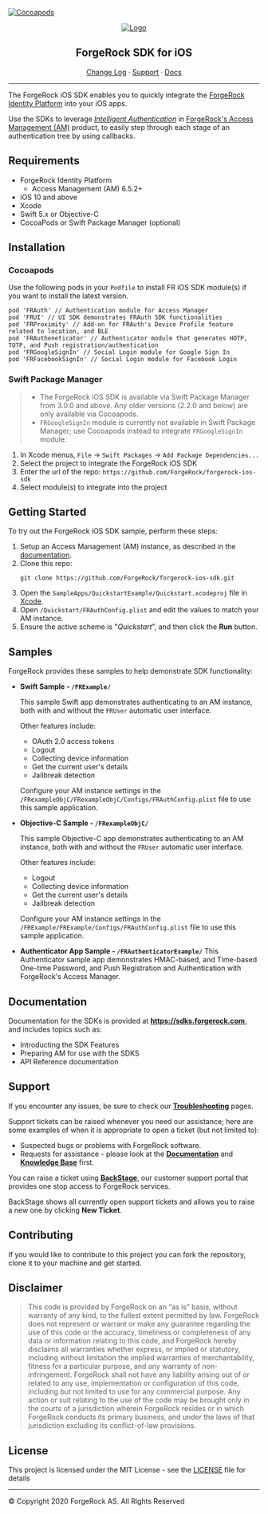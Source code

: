 [![Cocoapods](https://img.shields.io/cocoapods/v/FRAuth?color=%23f46200&label=Version&style=flat-square)](CHANGELOG.md)


<p align="center">
  <a href="https://github.com/ForgeRock">
    <img src="https://www.forgerock.com/themes/custom/forgerock/images/fr-logo-horz-color.svg" alt="Logo">
  </a>
  <h2 align="center">ForgeRock SDK for iOS</h2>
  <p align="center">
    <a href="./CHANGELOG.md">Change Log</a>
    ·
    <a href="#support">Support</a>
    ·
    <a href="#documentation" target="_blank">Docs</a>
  </p>
  <hr/>
</p>

The ForgeRock iOS SDK enables you to quickly integrate the [ForgeRock Identity Platform](https://www.forgerock.com/digital-identity-and-access-management-platform) into your iOS apps.

Use the SDKs to leverage _[Intelligent Authentication](https://www.forgerock.com/platform/access-management/intelligent-authentication)_ in [ForgeRock's Access Management (AM)](https://www.forgerock.com/platform/access-management) product, to easily step through each stage of an authentication tree by using callbacks.

<!------------------------------------------------------------------------------------------------------------------------------------>
<!-- REQUIREMENTS - Supported AM versions, API versions, any other requirements. -->

## Requirements

* ForgeRock Identity Platform
    * Access Management (AM) 6.5.2+
* iOS 10 and above   
* Xcode
* Swift 5.x or Objective-C
* CocoaPods or Swift Package Manager (optional)

<!------------------------------------------------------------------------------------------------------------------------------------>
<!-- INSTALLATION -->

## Installation

### Cocoapods
Use the following pods in your `Podfile` to install FR iOS SDK module(s) if you want to install the latest version.

```
pod 'FRAuth' // Authentication module for Access Manager
pod 'FRUI' // UI SDK demonstrates FRAuth SDK functionalities
pod 'FRProximity' // Add-on for FRAuth's Device Profile feature related to location, and BLE
pod 'FRAutheneticator' // Authenticator module that generates HOTP, TOTP, and Push registration/authentication
pod 'FRGoogleSignIn' // Social Login module for Google Sign In
pod 'FRFacebookSignIn' // Social Login module for Facebook Login
```

### Swift Package Manager
> * The ForgeRock iOS SDK is available via Swift Package Manager from 3.0.0 and above. Any older versions (2.2.0 and below) are only available via Cocoapods.
> * `FRGoogleSignIn` module is currently not available in Swift Package Manager; use Cocoapods instead to integrate `FRGoogleSignIn` module.
 
1. In Xcode menus, `File` -> `Swift Packages` -> `Add Package Dependencies...`
2. Select the project to integrate the ForgeRock iOS SDK
3. Enter the url of the repo: `https://github.com/ForgeRock/forgerock-ios-sdk`
4. Select module(s) to integrate into the project

<!------------------------------------------------------------------------------------------------------------------------------------>
<!-- QUICK START - Get one of the included samples up and running in as few steps as possible. -->

## Getting Started

To try out the ForgeRock iOS SDK sample, perform these steps:

1. Setup an Access Management (AM) instance, as described in the [documentation](https://sdks.forgerock.com/ios/01_prepare-am/).
2. Clone this repo:
    ```
    git clone https://github.com/ForgeRock/forgerock-ios-sdk.git
    ```
3. Open the `SampleApps/QuickstartExample/Quickstart.xcodeproj` file in [Xcode](https://developer.apple.com/xcode/).
4. Open `/Quickstart/FRAuthConfig.plist` and edit the values to match your AM instance.
5. Ensure the active scheme is "_Quickstart_", and then click the **Run** button.

<!------------------------------------------------------------------------------------------------------------------------------------>
<!-- SAMPLES - List the samples we include with the SDKs, where they are, briefly what they show. -->

## Samples

ForgeRock provides these samples to help demonstrate SDK functionality:

- **Swift Sample - `/FRExample/`**

    This sample Swift app demonstrates authenticating to an AM instance, both with and without the `FRUser` automatic user interface. 
    
    Other features include:

    - OAuth 2.0 access tokens
    - Logout
    - Collecting device information
    - Get the current user's details
    - Jailbreak detection

    Configure your AM instance settings in the `/FRexampleObjC/FRexampleObjC/Configs/FRAuthConfig.plist` file to use this sample application.

- **Objective-C Sample - `/FRexampleObjC/`**

    This sample Objective-C app demonstrates authenticating to an AM instance, both with and without the `FRUser` automatic user interface. 
    
    Other features include:

    - Logout
    - Collecting device information
    - Get the current user's details
    - Jailbreak detection

    Configure your AM instance settings in the `/FRExample/FRExample/Configs/FRAuthConfig.plist` file to use this sample application.
    
- **Authenticator App Sample - `/FRAuthenticatorExample/`**
	This Authenticator sample app demonstrates HMAC-based, and Time-based One-time Password, and Push Registration and Authentication with ForgeRock's Access Manager.


<!------------------------------------------------------------------------------------------------------------------------------------>
<!-- DOCS - Link off to the AM-centric documentation at sdks.forgerock.com. -->

## Documentation

Documentation for the SDKs is provided at **<https://sdks.forgerock.com>**, and includes topics such as:

* Introducting the SDK Features
* Preparing AM for use with the SDKS
* API Reference documentation

<!------------------------------------------------------------------------------------------------------------------------------------>
<!-- SUPPORT -->

## Support

If you encounter any issues, be sure to check our **[Troubleshooting](https://backstage.forgerock.com/knowledge/kb/article/a79362752)** pages.

Support tickets can be raised whenever you need our assistance; here are some examples of when it is appropriate to open a ticket (but not limited to):

* Suspected bugs or problems with ForgeRock software.
* Requests for assistance - please look at the **[Documentation](https://sdks.forgerock.com)** and **[Knowledge Base](https://backstage.forgerock.com/knowledge/kb/home/g32324668)** first.

You can raise a ticket using **[BackStage](https://backstage.forgerock.com/support/tickets)**, our customer support portal that provides one stop access to ForgeRock services. 

BackStage shows all currently open support tickets and allows you to raise a new one by clicking **New Ticket**.

<!------------------------------------------------------------------------------------------------------------------------------------>
<!-- COLLABORATION -->

## Contributing

If you would like to contribute to this project you can fork the repository, clone it to your machine and get started.

<!------------------------------------------------------------------------------------------------------------------------------------>
<!-- LEGAL -->

## Disclaimer

> This code is provided by ForgeRock on an “as is” basis, without warranty of any kind, to the fullest extent permitted by law. ForgeRock does not represent or warrant or make any guarantee regarding the use of this code or the accuracy, timeliness or completeness of any data or information relating to this code, and ForgeRock hereby disclaims all warranties whether express, or implied or statutory, including without limitation the implied warranties of merchantability, fitness for a particular purpose, and any warranty of non-infringement. ForgeRock shall not have any liability arising out of or related to any use, implementation or configuration of this code, including but not limited to use for any commercial purpose. Any action or suit relating to the use of the code may be brought only in the courts of a jurisdiction wherein ForgeRock resides or in which ForgeRock conducts its primary business, and under the laws of that jurisdiction excluding its conflict-of-law provisions.


<!------------------------------------------------------------------------------------------------------------------------------------>
<!-- LICENSE -->

## License

This project is licensed under the MIT License - see the [LICENSE](LICENSE) file for details

---

&copy; Copyright 2020 ForgeRock AS. All Rights Reserved

[forgerock-logo]: https://www.forgerock.com/themes/custom/forgerock/images/fr-logo-horz-color.svg "ForgeRock Logo"
